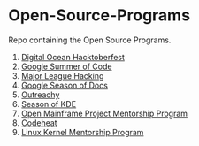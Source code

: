 # Open-Source-Programs
Repo containing the Open Source Programs.

1. [Digital Ocean Hacktoberfest](https://hacktoberfest.com/)
2. [ Google Summer of Code](https://summerofcode.withgoogle.com/)
3. [Major League Hacking](https://fellowship.mlh.io/)
4. [Google Season of Docs](https://summerofcode.withgoogle.com/)
5. [Outreachy](https://www.outreachy.org/)
6. [Season of KDE](https://season.kde.org/)
7. [Open Mainframe Project Mentorship Program](https://openmainframeproject.org/projects/mentorship/)
8. [Codeheat](https://codeheat.org/)
9. [Linux Kernel Mentorship Program]()
